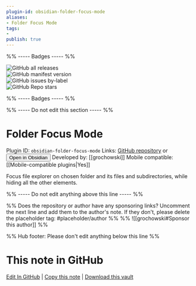```yaml
---
plugin-id: obsidian-folder-focus-mode
aliases:
- Folder Focus Mode
tags: 
- 
publish: true
---
```


%% ----- Badges ----- %%

![GitHub all releases](https://img.shields.io/github/downloads/grochowski/obsidian-folder-focus-mode/total?color=573E7A&logo=github&style=for-the-badge)   
![GitHub manifest version](https://img.shields.io/github/manifest-json/v/grochowski/obsidian-folder-focus-mode?color=573E7A&logo=github&style=for-the-badge)   
![GitHub issues by-label](https://img.shields.io/github/issues/grochowski/obsidian-folder-focus-mode/help%20wanted?color=573E7A&logo=github&style=for-the-badge)   
![GitHub Repo stars](https://img.shields.io/github/stars/grochowski/obsidian-folder-focus-mode?color=573E7A&logo=github&style=for-the-badge)

%% ----- Badges ----- %%

%% ----- Do not edit this section ----- %%

# Folder Focus Mode

Plugin ID: `obsidian-folder-focus-mode`
Links: [GitHub repository](https://github.com/grochowski/obsidian-folder-focus-mode) or [<button id=HH>Open in Obsidian</button>](obsidian://show-plugin?id=obsidian-folder-focus-mode)
Developed by: [[grochowski]]
Mobile compatible: [[Mobile-compatible plugins|Yes]]

Focus file explorer on chosen folder and its files and subdirectories, while hiding all the other elements.

%% ----- Do not edit anything above this line ----- %% 

%% Does the repository or author have any sponsoring links? Uncomment the next line and add them to the author's note. If they don't, please delete the placeholder tag: #placeholder/author %%
%% ![[grochowski#Sponsor this author]] %%

%% Hub footer: Please don't edit anything below this line %%

# This note in GitHub

<span class="git-footer">[Edit In GitHub](https://github.dev/obsidian-community/obsidian-hub/blob/main/02%20-%20Community%20Expansions/02.05%20All%20Community%20Expansions/Plugins/obsidian-folder-focus-mode.md "git-hub-edit-note") | [Copy this note](https://raw.githubusercontent.com/obsidian-community/obsidian-hub/main/02%20-%20Community%20Expansions/02.05%20All%20Community%20Expansions/Plugins/obsidian-folder-focus-mode.md "git-hub-copy-note") | [Download this vault](https://github.com/obsidian-community/obsidian-hub/archive/refs/heads/main.zip "git-hub-download-vault") </span>
